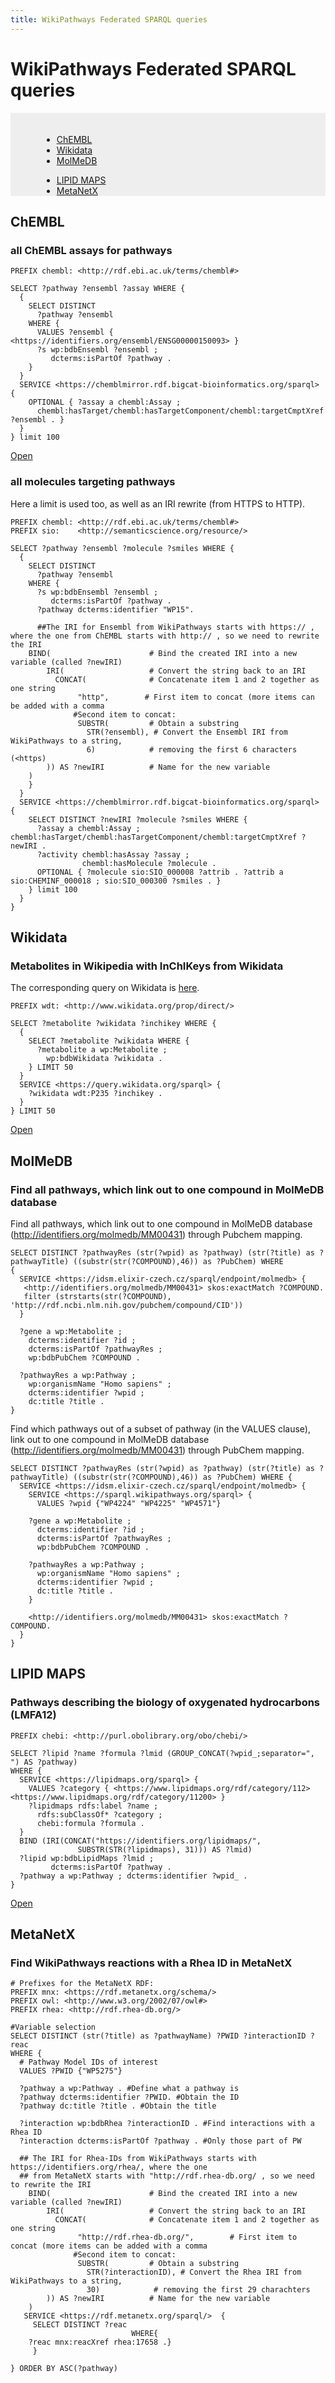 ```yaml
---
title: WikiPathways Federated SPARQL queries
---
```


<h1>WikiPathways Federated SPARQL queries</h1>

<div style="background:#eee; padding:20px 0px 0px 50px">
<div class="row">
    <div class="col text-nowrap">
            <ul>
                <li><a href="#chembl">ChEMBL</a></li>
                <li><a href="#wikidata">Wikidata</a></li>
                <li><a href="#molmedb">MolMeDB</a></li>
            </ul>
    </div>
    <div class="col text-nowrap">
            <ul>
                <li><a href="#lipidmaps">LIPID MAPS</a></li>
                <li><a href="#metanetx">MetaNetX</a></li>
            </ul>
    </div>
    <div class="col text-nowrap">
    </div>
</div></div>

<h2 id="chembl">ChEMBL</h2>

<h3>all ChEMBL assays for pathways</h3>

```sparql
PREFIX chembl: <http://rdf.ebi.ac.uk/terms/chembl#>

SELECT ?pathway ?ensembl ?assay WHERE {
  {
    SELECT DISTINCT
      ?pathway ?ensembl
    WHERE {
      VALUES ?ensembl { <https://identifiers.org/ensembl/ENSG00000150093> }
      ?s wp:bdbEnsembl ?ensembl ;
         dcterms:isPartOf ?pathway .
    }
  }
  SERVICE <https://chemblmirror.rdf.bigcat-bioinformatics.org/sparql>  {
    OPTIONAL { ?assay a chembl:Assay ;
      chembl:hasTarget/chembl:hasTargetComponent/chembl:targetCmptXref ?ensembl . }
  }
} limit 100
```

[Open](https://bit.ly/40OKdI1)

<h3>all molecules targeting pathways</h3>

Here a limit is used too, as well as an IRI rewrite (from HTTPS to HTTP).

```sparql
PREFIX chembl: <http://rdf.ebi.ac.uk/terms/chembl#>
PREFIX sio:    <http://semanticscience.org/resource/>

SELECT ?pathway ?ensembl ?molecule ?smiles WHERE {
  {
    SELECT DISTINCT
      ?pathway ?ensembl
    WHERE {
      ?s wp:bdbEnsembl ?ensembl ;
         dcterms:isPartOf ?pathway .
      ?pathway dcterms:identifier "WP15".
      
      ##The IRI for Ensembl from WikiPathways starts with https:// , where the one from ChEMBL starts with http:// , so we need to rewrite the IRI
    BIND(                      # Bind the created IRI into a new variable (called ?newIRI)
        IRI(                   # Convert the string back to an IRI
          CONCAT(              # Concatenate item 1 and 2 together as one string
               "http",        # First item to concat (more items can be added with a comma
              #Second item to concat:
               SUBSTR(         # Obtain a substring
                 STR(?ensembl), # Convert the Ensembl IRI from WikiPathways to a string,
                 6)            # removing the first 6 characters (<https)
        )) AS ?newIRI          # Name for the new variable 
    )
    }
  }
  SERVICE <https://chemblmirror.rdf.bigcat-bioinformatics.org/sparql>  {
    SELECT DISTINCT ?newIRI ?molecule ?smiles WHERE {
      ?assay a chembl:Assay ; chembl:hasTarget/chembl:hasTargetComponent/chembl:targetCmptXref ?newIRI .
      ?activity chembl:hasAssay ?assay ;
                chembl:hasMolecule ?molecule .
      OPTIONAL { ?molecule sio:SIO_000008 ?attrib . ?attrib a sio:CHEMINF_000018 ; sio:SIO_000300 ?smiles . }
    } limit 100
  }
}
```

<h2 id="wikidata">Wikidata</h2>

<h3>Metabolites in Wikipedia with InChIKeys from Wikidata</h3>

The corresponding query on Wikidata is [here](https://www.wikidata.org/wiki/User:Pathwaybot/query_examples#Lists_metabolites_in_WikiPathways_and_InChIKeys_from_Wikidata).

```sparql
PREFIX wdt: <http://www.wikidata.org/prop/direct/>

SELECT ?metabolite ?wikidata ?inchikey WHERE {
  {
    SELECT ?metabolite ?wikidata WHERE {
      ?metabolite a wp:Metabolite ;
        wp:bdbWikidata ?wikidata .
    } LIMIT 50
  }
  SERVICE <https://query.wikidata.org/sparql> {
    ?wikidata wdt:P235 ?inchikey .
  }
} LIMIT 50
```

[Open](https://bit.ly/3j2Dw0T)

<h2 id="molmedb">MolMeDB</h2>

<h3>Find all pathways, which link out to one compound in MolMeDB database</h3>

Find all pathways, which link out to one compound in MolMeDB database (http://identifiers.org/molmedb/MM00431) through Pubchem mapping.

```sparql
SELECT DISTINCT ?pathwayRes (str(?wpid) as ?pathway) (str(?title) as ?pathwayTitle) ((substr(str(?COMPOUND),46)) as ?PubChem) WHERE
{
  SERVICE <https://idsm.elixir-czech.cz/sparql/endpoint/molmedb> {
   <http://identifiers.org/molmedb/MM00431> skos:exactMatch ?COMPOUND.
   filter (strstarts(str(?COMPOUND), 'http://rdf.ncbi.nlm.nih.gov/pubchem/compound/CID'))
  }
  
  ?gene a wp:Metabolite ;
    dcterms:identifier ?id ;
    dcterms:isPartOf ?pathwayRes ;
    wp:bdbPubChem ?COMPOUND .
  
  ?pathwayRes a wp:Pathway ;
    wp:organismName "Homo sapiens" ;
    dcterms:identifier ?wpid ;
    dc:title ?title . 
}
```

Find which pathways out of a subset of pathway (in the VALUES clause), link out to one compound in
MolMeDB database (http://identifiers.org/molmedb/MM00431) through PubChem mapping.

```sparql
SELECT DISTINCT ?pathwayRes (str(?wpid) as ?pathway) (str(?title) as ?pathwayTitle) ((substr(str(?COMPOUND),46)) as ?PubChem) WHERE {
  SERVICE <https://idsm.elixir-czech.cz/sparql/endpoint/molmedb> {
    SERVICE <https://sparql.wikipathways.org/sparql> {
      VALUES ?wpid {"WP4224" "WP4225" "WP4571"}

    ?gene a wp:Metabolite ;
      dcterms:identifier ?id ;
      dcterms:isPartOf ?pathwayRes ;
      wp:bdbPubChem ?COMPOUND .

    ?pathwayRes a wp:Pathway ;
      wp:organismName "Homo sapiens" ;
      dcterms:identifier ?wpid ;
      dc:title ?title .
    }
    
    <http://identifiers.org/molmedb/MM00431> skos:exactMatch ?COMPOUND.
  }
}
```

<h2 id="lipidmaps">LIPID MAPS</h2>

<h3>Pathways describing the biology of oxygenated hydrocarbons (LMFA12)</h3>

```sparql
PREFIX chebi: <http://purl.obolibrary.org/obo/chebi/>

SELECT ?lipid ?name ?formula ?lmid (GROUP_CONCAT(?wpid_;separator=", ") AS ?pathway)
WHERE {
  SERVICE <https://lipidmaps.org/sparql> {
    VALUES ?category { <https://www.lipidmaps.org/rdf/category/112> <https://www.lipidmaps.org/rdf/category/11200> } 
    ?lipidmaps rdfs:label ?name ;
      rdfs:subClassOf* ?category ;
      chebi:formula ?formula .
  }
  BIND (IRI(CONCAT("https://identifiers.org/lipidmaps/",
               SUBSTR(STR(?lipidmaps), 31))) AS ?lmid)
  ?lipid wp:bdbLipidMaps ?lmid ;
         dcterms:isPartOf ?pathway .
  ?pathway a wp:Pathway ; dcterms:identifier ?wpid_ .
}
```

[Open](https://bit.ly/40SG5GQ)

<h2 id="metanetx">MetaNetX</h2>

<h3>Find WikiPathways reactions with a Rhea ID in MetaNetX</h3>

```sparql
# Prefixes for the MetaNetX RDF:
PREFIX mnx: <https://rdf.metanetx.org/schema/>
PREFIX owl: <http://www.w3.org/2002/07/owl#>
PREFIX rhea: <http://rdf.rhea-db.org/>

#Variable selection
SELECT DISTINCT (str(?title) as ?pathwayName) ?PWID ?interactionID ?reac
WHERE {
  # Pathway Model IDs of interest
  VALUES ?PWID {"WP5275"}
  
  ?pathway a wp:Pathway . #Define what a pathway is
  ?pathway dcterms:identifier ?PWID. #Obtain the ID
  ?pathway dc:title ?title . #Obtain the title
  
  ?interaction wp:bdbRhea ?interactionID . #Find interactions with a Rhea ID
  ?interaction dcterms:isPartOf ?pathway . #Only those part of PW
  
  ## The IRI for Rhea-IDs from WikiPathways starts with https://identifiers.org/rhea/, where the one
  ## from MetaNetX starts with "http://rdf.rhea-db.org/ , so we need to rewrite the IRI
    BIND(                      # Bind the created IRI into a new variable (called ?newIRI)
        IRI(                   # Convert the string back to an IRI
          CONCAT(              # Concatenate item 1 and 2 together as one string
               "http://rdf.rhea-db.org/",        # First item to concat (more items can be added with a comma
              #Second item to concat:
               SUBSTR(         # Obtain a substring
                 STR(?interactionID), # Convert the Rhea IRI from WikiPathways to a string,
                 30)            # removing the first 29 charachters
        )) AS ?newIRI          # Name for the new variable 
    )
   SERVICE <https://rdf.metanetx.org/sparql/>  {
     SELECT DISTINCT ?reac
                           WHERE{
    ?reac mnx:reacXref rhea:17658 .}
     }
  
} ORDER BY ASC(?pathway)
```
